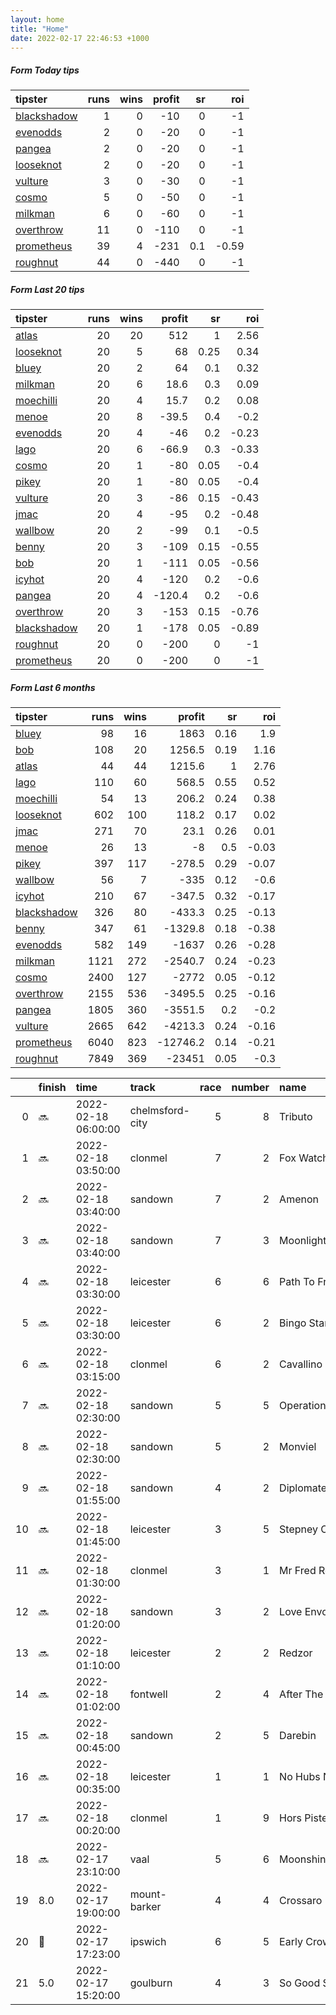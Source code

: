 ```yaml
---   
layout: home  
title: "Home"   
date: 2022-02-17 22:46:53 +1000  
---   
```



##### Form Today tips   

| tipster                                                         |   runs |   wins |   profit |   sr |   roi |
|:----------------------------------------------------------------|-------:|-------:|---------:|-----:|------:|
| [blackshadow](https://mrwayneo.github.io/tips/blackshadow.html) |      1 |      0 |      -10 |  0   | -1    |
| [evenodds](https://mrwayneo.github.io/tips/evenodds.html)       |      2 |      0 |      -20 |  0   | -1    |
| [pangea](https://mrwayneo.github.io/tips/pangea.html)           |      2 |      0 |      -20 |  0   | -1    |
| [looseknot](https://mrwayneo.github.io/tips/looseknot.html)     |      2 |      0 |      -20 |  0   | -1    |
| [vulture](https://mrwayneo.github.io/tips/vulture.html)         |      3 |      0 |      -30 |  0   | -1    |
| [cosmo](https://mrwayneo.github.io/tips/cosmo.html)             |      5 |      0 |      -50 |  0   | -1    |
| [milkman](https://mrwayneo.github.io/tips/milkman.html)         |      6 |      0 |      -60 |  0   | -1    |
| [overthrow](https://mrwayneo.github.io/tips/overthrow.html)     |     11 |      0 |     -110 |  0   | -1    |
| [prometheus](https://mrwayneo.github.io/tips/prometheus.html)   |     39 |      4 |     -231 |  0.1 | -0.59 |
| [roughnut](https://mrwayneo.github.io/tips/roughnut.html)       |     44 |      0 |     -440 |  0   | -1    |

##### Form Last 20 tips   

| tipster                                                         |   runs |   wins |   profit |   sr |   roi |
|:----------------------------------------------------------------|-------:|-------:|---------:|-----:|------:|
| [atlas](https://mrwayneo.github.io/tips/atlas.html)             |     20 |     20 |    512   | 1    |  2.56 |
| [looseknot](https://mrwayneo.github.io/tips/looseknot.html)     |     20 |      5 |     68   | 0.25 |  0.34 |
| [bluey](https://mrwayneo.github.io/tips/bluey.html)             |     20 |      2 |     64   | 0.1  |  0.32 |
| [milkman](https://mrwayneo.github.io/tips/milkman.html)         |     20 |      6 |     18.6 | 0.3  |  0.09 |
| [moechilli](https://mrwayneo.github.io/tips/moechilli.html)     |     20 |      4 |     15.7 | 0.2  |  0.08 |
| [menoe](https://mrwayneo.github.io/tips/menoe.html)             |     20 |      8 |    -39.5 | 0.4  | -0.2  |
| [evenodds](https://mrwayneo.github.io/tips/evenodds.html)       |     20 |      4 |    -46   | 0.2  | -0.23 |
| [lago](https://mrwayneo.github.io/tips/lago.html)               |     20 |      6 |    -66.9 | 0.3  | -0.33 |
| [cosmo](https://mrwayneo.github.io/tips/cosmo.html)             |     20 |      1 |    -80   | 0.05 | -0.4  |
| [pikey](https://mrwayneo.github.io/tips/pikey.html)             |     20 |      1 |    -80   | 0.05 | -0.4  |
| [vulture](https://mrwayneo.github.io/tips/vulture.html)         |     20 |      3 |    -86   | 0.15 | -0.43 |
| [jmac](https://mrwayneo.github.io/tips/jmac.html)               |     20 |      4 |    -95   | 0.2  | -0.48 |
| [wallbow](https://mrwayneo.github.io/tips/wallbow.html)         |     20 |      2 |    -99   | 0.1  | -0.5  |
| [benny](https://mrwayneo.github.io/tips/benny.html)             |     20 |      3 |   -109   | 0.15 | -0.55 |
| [bob](https://mrwayneo.github.io/tips/bob.html)                 |     20 |      1 |   -111   | 0.05 | -0.56 |
| [icyhot](https://mrwayneo.github.io/tips/icyhot.html)           |     20 |      4 |   -120   | 0.2  | -0.6  |
| [pangea](https://mrwayneo.github.io/tips/pangea.html)           |     20 |      4 |   -120.4 | 0.2  | -0.6  |
| [overthrow](https://mrwayneo.github.io/tips/overthrow.html)     |     20 |      3 |   -153   | 0.15 | -0.76 |
| [blackshadow](https://mrwayneo.github.io/tips/blackshadow.html) |     20 |      1 |   -178   | 0.05 | -0.89 |
| [roughnut](https://mrwayneo.github.io/tips/roughnut.html)       |     20 |      0 |   -200   | 0    | -1    |
| [prometheus](https://mrwayneo.github.io/tips/prometheus.html)   |     20 |      0 |   -200   | 0    | -1    |

##### Form Last 6 months   

| tipster                                                         |   runs |   wins |   profit |   sr |   roi |
|:----------------------------------------------------------------|-------:|-------:|---------:|-----:|------:|
| [bluey](https://mrwayneo.github.io/tips/bluey.html)             |     98 |     16 |   1863   | 0.16 |  1.9  |
| [bob](https://mrwayneo.github.io/tips/bob.html)                 |    108 |     20 |   1256.5 | 0.19 |  1.16 |
| [atlas](https://mrwayneo.github.io/tips/atlas.html)             |     44 |     44 |   1215.6 | 1    |  2.76 |
| [lago](https://mrwayneo.github.io/tips/lago.html)               |    110 |     60 |    568.5 | 0.55 |  0.52 |
| [moechilli](https://mrwayneo.github.io/tips/moechilli.html)     |     54 |     13 |    206.2 | 0.24 |  0.38 |
| [looseknot](https://mrwayneo.github.io/tips/looseknot.html)     |    602 |    100 |    118.2 | 0.17 |  0.02 |
| [jmac](https://mrwayneo.github.io/tips/jmac.html)               |    271 |     70 |     23.1 | 0.26 |  0.01 |
| [menoe](https://mrwayneo.github.io/tips/menoe.html)             |     26 |     13 |     -8   | 0.5  | -0.03 |
| [pikey](https://mrwayneo.github.io/tips/pikey.html)             |    397 |    117 |   -278.5 | 0.29 | -0.07 |
| [wallbow](https://mrwayneo.github.io/tips/wallbow.html)         |     56 |      7 |   -335   | 0.12 | -0.6  |
| [icyhot](https://mrwayneo.github.io/tips/icyhot.html)           |    210 |     67 |   -347.5 | 0.32 | -0.17 |
| [blackshadow](https://mrwayneo.github.io/tips/blackshadow.html) |    326 |     80 |   -433.3 | 0.25 | -0.13 |
| [benny](https://mrwayneo.github.io/tips/benny.html)             |    347 |     61 |  -1329.8 | 0.18 | -0.38 |
| [evenodds](https://mrwayneo.github.io/tips/evenodds.html)       |    582 |    149 |  -1637   | 0.26 | -0.28 |
| [milkman](https://mrwayneo.github.io/tips/milkman.html)         |   1121 |    272 |  -2540.7 | 0.24 | -0.23 |
| [cosmo](https://mrwayneo.github.io/tips/cosmo.html)             |   2400 |    127 |  -2772   | 0.05 | -0.12 |
| [overthrow](https://mrwayneo.github.io/tips/overthrow.html)     |   2155 |    536 |  -3495.5 | 0.25 | -0.16 |
| [pangea](https://mrwayneo.github.io/tips/pangea.html)           |   1805 |    360 |  -3551.5 | 0.2  | -0.2  |
| [vulture](https://mrwayneo.github.io/tips/vulture.html)         |   2665 |    642 |  -4213.3 | 0.24 | -0.16 |
| [prometheus](https://mrwayneo.github.io/tips/prometheus.html)   |   6040 |    823 | -12746.2 | 0.14 | -0.21 |
| [roughnut](https://mrwayneo.github.io/tips/roughnut.html)       |   7849 |    369 | -23451   | 0.05 | -0.3  |

|    | finish            | time                | track           |   race |   number | name               |   odds | tipster            |
|---:|:------------------|:--------------------|:----------------|-------:|---------:|:-------------------|-------:|:-------------------|
|  0 | :soon:            | 2022-02-18 06:00:00 | chelmsford-city |      5 |        8 | Tributo            |   7.5  | vulture            |
|  1 | :soon:            | 2022-02-18 03:50:00 | clonmel         |      7 |        2 | Fox Watch          |   9    | looseknot          |
|  2 | :soon:            | 2022-02-18 03:40:00 | sandown         |      7 |        2 | Amenon             |  10    | overthrow          |
|  3 | :soon:            | 2022-02-18 03:40:00 | sandown         |      7 |        3 | Moonlight Flit     |  10    | overthrow          |
|  4 | :soon:            | 2022-02-18 03:30:00 | leicester       |      6 |        6 | Path To Freedom    |  11    | overthrow          |
|  5 | :soon:            | 2022-02-18 03:30:00 | leicester       |      6 |        2 | Bingo Star         |  11    | evenodds,overthrow |
|  6 | :soon:            | 2022-02-18 03:15:00 | clonmel         |      6 |        2 | Cavallino          |   2.5  | overthrow          |
|  7 | :soon:            | 2022-02-18 02:30:00 | sandown         |      5 |        5 | Operation Manna    |   4.6  | milkman            |
|  8 | :soon:            | 2022-02-18 02:30:00 | sandown         |      5 |        2 | Monviel            |   3    | vulture            |
|  9 | :soon:            | 2022-02-18 01:55:00 | sandown         |      4 |        2 | Diplomate Sivola   |   6    | overthrow          |
| 10 | :soon:            | 2022-02-18 01:45:00 | leicester       |      3 |        5 | Stepney Causeway   |   2.3  | overthrow          |
| 11 | :soon:            | 2022-02-18 01:30:00 | clonmel         |      3 |        1 | Mr Fred Rogers     |   2.25 | milkman            |
| 12 | :soon:            | 2022-02-18 01:20:00 | sandown         |      3 |        2 | Love Envoi         |   1.85 | milkman            |
| 13 | :soon:            | 2022-02-18 01:10:00 | leicester       |      2 |        2 | Redzor             |   9.5  | overthrow          |
| 14 | :soon:            | 2022-02-18 01:02:00 | fontwell        |      2 |        4 | After The Fox      |   7.5  | overthrow          |
| 15 | :soon:            | 2022-02-18 00:45:00 | sandown         |      2 |        5 | Darebin            |   8.5  | pangea,blackshadow |
| 16 | :soon:            | 2022-02-18 00:35:00 | leicester       |      1 |        1 | No Hubs No Hoobs   |   5.5  | looseknot          |
| 17 | :soon:            | 2022-02-18 00:20:00 | clonmel         |      1 |        9 | Hors Piste         |   1.85 | evenodds,overthrow |
| 18 | :soon:            | 2022-02-17 23:10:00 | vaal            |      5 |        6 | Moonshiningthrough |   0    | milkman            |
| 19 | 8.0               | 2022-02-17 19:00:00 | mount-barker    |      4 |        4 | Crossaro           |   5    | overthrow          |
| 20 | :2nd_place_medal: | 2022-02-17 17:23:00 | ipswich         |      6 |        5 | Early Crow         |   2.3  | milkman            |
| 21 | 5.0               | 2022-02-17 15:20:00 | goulburn        |      4 |        3 | So Good So Cool    |   7.5  | milkman            |